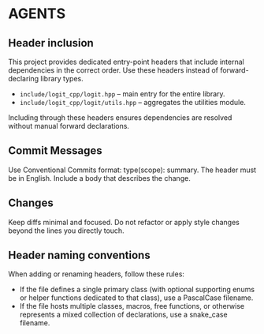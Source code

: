 # AGENTS

## Header inclusion
This project provides dedicated entry-point headers that include internal dependencies in the correct order. Use these headers instead of forward-declaring library types.

* `include/logit_cpp/logit.hpp` – main entry for the entire library.
* `include/logit_cpp/logit/utils.hpp` – aggregates the utilities module.

Including through these headers ensures dependencies are resolved without manual forward declarations.

## Commit Messages
Use Conventional Commits format: type(scope): summary.
The header must be in English.
Include a body that describes the change.

## Changes
Keep diffs minimal and focused.
Do not refactor or apply style changes beyond the lines you directly touch.

## Header naming conventions
When adding or renaming headers, follow these rules:

* If the file defines a single primary class (with optional supporting enums or helper functions dedicated to that class), use a PascalCase filename.
* If the file hosts multiple classes, macros, free functions, or otherwise represents a mixed collection of declarations, use a snake_case filename.
